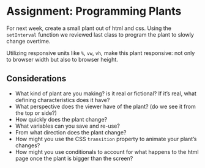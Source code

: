 # Assignment: Programming Plants

For next week, create a small plant out of html and css. Using the `setInterval` function we reviewed last class to program the plant to slowly change overtime. 

Utilizing responsive units like `%`, `vw`, `vh`, make this plant responsive: not only to browser width but also to browser height.

## Considerations 
- What kind of plant are you making? is it real or fictional? If it&rsquo;s real, what defining characteristics does it have?
- What perspective does the viewer have of the plant? (do we see it from the top or side?)
- How quickly does the plant change?
- What variables can you save and re-use?
- From what direction does the plant change?
- How might you use the CSS `transition` property to animate your plant&rsquo;s changes?
- How might you use conditionals to account for what happens to the html page once the plant is bigger than the screen?